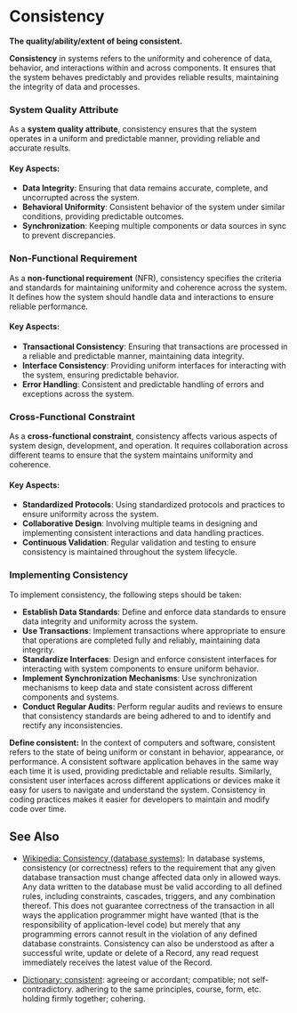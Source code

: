 # Consistency

**The quality/ability/extent of being consistent.**

<span data-chatgpt-prompt="consistency + template">

**Consistency** in systems refers to the uniformity and coherence of data, behavior, and interactions within and across components. It ensures that the system behaves predictably and provides reliable results, maintaining the integrity of data and processes.

### System Quality Attribute

As a **system quality attribute**, consistency ensures that the system operates in a uniform and predictable manner, providing reliable and accurate results.

#### Key Aspects:
- **Data Integrity**: Ensuring that data remains accurate, complete, and uncorrupted across the system.
- **Behavioral Uniformity**: Consistent behavior of the system under similar conditions, providing predictable outcomes.
- **Synchronization**: Keeping multiple components or data sources in sync to prevent discrepancies.

### Non-Functional Requirement

As a **non-functional requirement** (NFR), consistency specifies the criteria and standards for maintaining uniformity and coherence across the system. It defines how the system should handle data and interactions to ensure reliable performance.

#### Key Aspects:
- **Transactional Consistency**: Ensuring that transactions are processed in a reliable and predictable manner, maintaining data integrity.
- **Interface Consistency**: Providing uniform interfaces for interacting with the system, ensuring predictable behavior.
- **Error Handling**: Consistent and predictable handling of errors and exceptions across the system.

### Cross-Functional Constraint

As a **cross-functional constraint**, consistency affects various aspects of system design, development, and operation. It requires collaboration across different teams to ensure that the system maintains uniformity and coherence.

#### Key Aspects:
- **Standardized Protocols**: Using standardized protocols and practices to ensure uniformity across the system.
- **Collaborative Design**: Involving multiple teams in designing and implementing consistent interactions and data handling practices.
- **Continuous Validation**: Regular validation and testing to ensure consistency is maintained throughout the system lifecycle.

### Implementing Consistency

To implement consistency, the following steps should be taken:
- **Establish Data Standards**: Define and enforce data standards to ensure data integrity and uniformity across the system.
- **Use Transactions**: Implement transactions where appropriate to ensure that operations are completed fully and reliably, maintaining data integrity.
- **Standardize Interfaces**: Design and enforce consistent interfaces for interacting with system components to ensure uniform behavior.
- **Implement Synchronization Mechanisms**: Use synchronization mechanisms to keep data and state consistent across different components and systems.
- **Conduct Regular Audits**: Perform regular audits and reviews to ensure that consistency standards are being adhered to and to identify and rectify any inconsistencies.
  
</span>

**Define consistent:** <span data-chatgpt-prompt="define consistent (computers and software)">In the context of computers and software, consistent refers to the state of being uniform or constant in behavior, appearance, or performance. A consistent software application behaves in the same way each time it is used, providing predictable and reliable results. Similarly, consistent user interfaces across different applications or devices make it easy for users to navigate and understand the system. Consistency in coding practices makes it easier for developers to maintain and modify code over time. 
## See Also

* [Wikipedia: Consistency (database systems)](https://wikipedia.org/wiki/Consistency_(database_systems)): In database systems, consistency (or correctness) refers to the requirement that any given database transaction must change affected data only in allowed ways. Any data written to the database must be valid according to all defined rules, including constraints, cascades, triggers, and any combination thereof. This does not guarantee correctness of the transaction in all ways the application programmer might have wanted (that is the responsibility of application-level code) but merely that any programming errors cannot result in the violation of any defined database constraints. Consistency can also be understood as after a successful write, update or delete of a Record, any read request immediately receives the latest value of the Record.

* [Dictionary: consistent](https://www.dictionary.com/browse/consistent): agreeing or accordant; compatible; not self-contradictory. adhering to the same principles, course, form, etc. holding firmly together; cohering.

